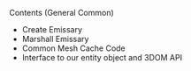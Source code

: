 ﻿Contents (General Common)

  * Create Emissary
  * Marshall Emissary
  * Common Mesh Cache Code
  * Interface to our entity object and 3DOM API
